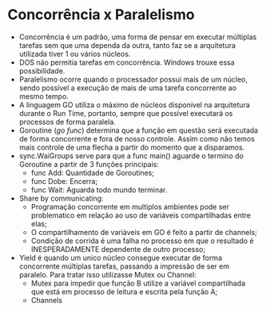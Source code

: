 # Concorrência x Paralelismo

- Concorrência é um padrão, uma forma de pensar em executar múltiplas tarefas sem que uma dependa da outra, tanto faz se a arquitetura utilizada tiver 1 ou vários núcleos.
- DOS não permitia tarefas em concorrência. Windows trouxe essa possibilidade.
- Paralelismo ocorre quando o processador possui mais de um núcleo, sendo possível a execução de mais de uma tarefa concorrente ao mesmo tempo.
- A linguagem GO utiliza o máximo de núcleos disponível na arquitetura durante o Run Time, portanto, sempre que possível executará os processos de forma paralela.
- Goroutine (*go func*) determina que a função em questão será executada de forma concorrente e fora de nosso controle. Assim como não temos mais controle de uma flecha a partir do momento que a disparamos.
- sync.WaiGroups serve para que a func main() aguarde o termino do Goroutine a partir de 3 funções principais:
    - func Add: Quantidade de Goroutines;
    - func Dobe: Encerra;
    - func Wait: Aguarda todo mundo terminar.
- Share by communicating:
    - Programação concorrente em multiplos ambientes pode ser problematico em relação ao uso de variáveis compartilhadas entre elas;
    - O compartilhamento de variáveis em GO é feito a partir de channels;
    - Condição de corrida é uma falha no processo em que o resultado é INESPERADAMENTE dependente de outro processo;
- Yield é quando um unico núcleo consegue executar de forma concorrente múltiplas tarefas, passando a impressão de ser em paralelo. Para tratar isso utilizasse Mutex ou Channel:
    - Mutex para impedir que função B utilize a variável compartilhada que está em processo de leitura e escrita pela função A;
    - Channels



